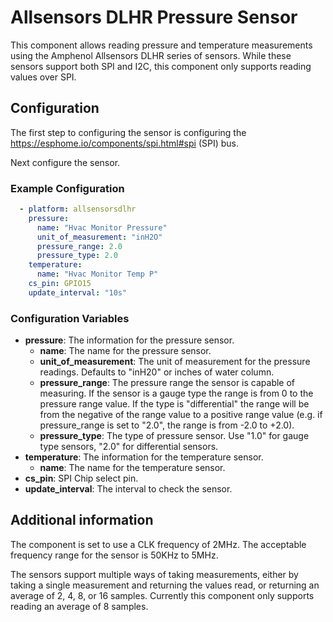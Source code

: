 # Allsensors DLHR Pressure Sensor

This component allows reading pressure and temperature measurements using the
Amphenol Allsensors DLHR series of sensors. While these sensors support both
SPI and I2C, this component only supports reading values over SPI.

## Configuration

The first step to configuring the sensor is configuring the
https://esphome.io/components/spi.html#spi (SPI) bus.

Next configure the sensor.

### Example Configuration
```yaml
  - platform: allsensorsdlhr
    pressure:
      name: "Hvac Monitor Pressure"
      unit_of_measurement: "inH2O"
      pressure_range: 2.0
      pressure_type: 2.0
    temperature:
      name: "Hvac Monitor Temp P"
    cs_pin: GPIO15
    update_interval: "10s"
```

### Configuration Variables
* **pressure**: The information for the pressure sensor.
  * **name**: The name for the pressure sensor.
  * **unit_of_measurement**: The unit of measurement for the pressure readings.
    Defaults to "inH20" or inches of water column.
  * **pressure_range**: The pressure range the sensor is capable of measuring.
    If the sensor is a gauge type the range is from 0 to the pressure range
value. If the type is "differential" the range will be from the negative of the
range value to a positive range value (e.g. if pressure_range is set to "2.0",
the range is from -2.0 to +2.0).
  * **pressure_type**: The type of pressure sensor. Use "1.0" for gauge type
    sensors, "2.0" for differential sensors.
* **temperature**: The information for the temperature sensor.
  * **name**: The name for the temperature sensor.
* **cs_pin**: SPI Chip select pin.
* **update_interval**: The interval to check the sensor.

## Additional information
The component is set to use a CLK frequency of 2MHz. The acceptable frequency
range for the sensor is 50KHz to 5MHz.

The sensors support multiple ways of taking measurements, either by taking a
single measurement and returning the values read, or returning an average of 2,
4, 8, or 16 samples. Currently this component only supports reading an average
of 8 samples.
